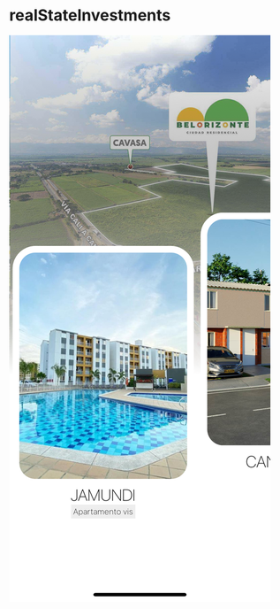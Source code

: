 # realStateInvestments


![alt text](https://github.com/cristom-co/realStateInvestments/blob/main/visual/visual1.png?raw=true)
